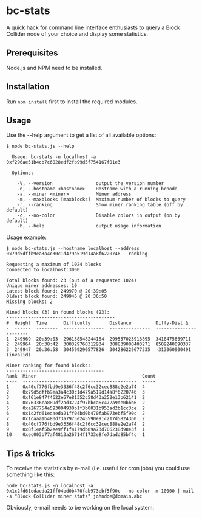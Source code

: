 # bc-stats

A quick hack for command line interface enthusiasts to query a Block Collider node of your choice and display some statistics.

## Prerequisites

Node.js and NPM need to be installed.

## Installation

Run ```npm install``` first to install the required modules.

## Usage

Use the --help argument to get a list of all available options:

```
$ node bc-stats.js --help

  Usage: bc-stats -n localhost -a 0xf296ae51b4cb7c6028edf2fb99d5f754167f01e3

  Options:

    -V, --version                output the version number
    -n, --hostname <hostname>    Hostname with a running bcnode
    -a, --miner <miner>          Miner address
    -m, --maxblocks [maxblocks]  Maximum number of blocks to query
    -r, --ranking                Show miner ranking table (off by default)
    -c, --no-color               Disable colors in output (on by default)
    -h, --help                   output usage information
```    

Usage example:

```
$ node bc-stats.js --hostname localhost --address 0x79d5dffb9ea3a4c30c1d479a519d14a8f6220746 --ranking

Requesting a maximum of 1024 blocks
Connected to localhost:3000

Total blocks found: 23 (out of a requested 1024)
Unique miner addresses: 10
Latest block found: 249970 @ 20:39:05
Oldest block found: 249946 @ 20:36:50
Missing blocks: 2

Mined blocks (3) in found blocks (23):
----------------------------------------
#  Height  Time      Difficulty       Distance         Diffy-Dist Δ
-  ------  --------  ---------------  ---------------  -----------------------
1  249969  20:39:03  296138548244184  299557023913895  3418475669711
2  249964  20:38:42  300329760312934  308839000403271  8509240090337
3  249947  20:36:58  304599290577826  304286229677335  -313060900491 (invalid)

Miner ranking for found blocks:
------------------------------------
Rank  Miner                                       Count
----  ------------------------------------------  -----
1     0x40cf776fbd9e3336f48c2f6cc32cec888e2e2a74  4
2     0x79d5dffb9ea3a4c30c1d479a519d14a8f6220746  3
3     0xf61e847f4622e57e81352c58d43a252e13b62141  2
4     0x76336ca889df2ad3724f97bbca6c472a9de0bbb6  2
5     0xa267754e593004930b1f3b0031b953ad2b1cc3ce  2
6     0x1c2fd61edaeda21ff04bd0b470fab973ebf5f90c  2
7     0x1caaa1b480d73a7975e245590e91c217d5824360  2
8     0x40cf776fbd9e3336f48c2f6cc32cec888e2e2a74  2
9     0x8f14af5b2ee9ff1f4179db89a73d706238d98e3f  1
10    0xec003b77af4813a26714f1733e8fe7dadd85bf4c  1
```

## Tips & tricks

To receive the statistics by e-mail (i.e. useful for cron jobs) you could use something like this:

```
node bc-stats.js -n localhost -a 0x1c2fd61edaeda21ff04bd0b470fab973ebf5f90c --no-color -m 10000 | mail -s "Block Collider miner stats" johndoe@domain.abc
```

Obviously, e-mail needs to be working on the local system.